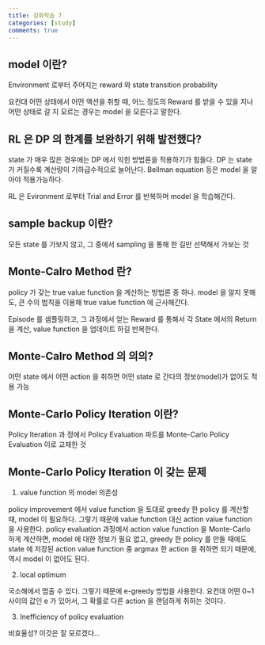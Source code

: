 ```yaml
---
title: 강화학습 7
categories: [study]
comments: true
---
```


## model 이란?

Environment 로부터 주어지는 reward 와 state transition probability

요컨대 어떤 상태에서 어떤 액션을 취할 때, 어느 정도의 Reward 를 받을 수 있을 지나 어떤 상태로 갈 지 모르는 경우는 model 을 모른다고 말한다.


## RL 은 DP 의 한계를 보완하기 위해 발전했다?

state 가 매우 많은 경우에는 DP 에서 익힌 방법론을 적용하기가 힘들다.
DP 는 state 가 커질수록 계산량이 기하급수적으로 늘어난다.
Bellman equation 등은 model 을 알아야 적용가능하다.

RL 은 Evironment 로부터 Trial and Error 를 반복하며 model 을 학습해간다.


## sample backup 이란?

모든 state 를 가보지 않고, 그 중에서 sampling 을 통해 한 길만 선택해서 가보는 것


## Monte-Calro Method 란?

policy 가 갖는 true value function 을 계산하는 방법론 중 하나. model 을 알지 못해도, 큰 수의 법칙을 이용해 true value function 에 근사해간다.

Episode 를 샘플링하고, 그 과정에서 얻는 Reward 를 통해서 각 State 에서의 Return 을 계산, value function 을 업데이트 하길 반복한다.


## Monte-Calro Method 의 의의?

어떤 state 에서 어떤 action 을 취하면 어떤 state 로 간다의 정보(model)가 없어도 적용 가능


## Monte-Carlo Policy Iteration 이란?

Policy Iteration 과 정에서 Policy Evaluation 파트를 Monte-Carlo Policy Evaluation 이로 교체한 것


## Monte-Carlo Policy Iteration 이 갖는 문제

1) value function 의 model 의존성

policy improvement 에서 value function 을 토대로 greedy 한 policy 를 계산할 때, model 이 필요하다. 그렇기 때문에 value function 대신 action value function 을 사용한다. policy evaluation 과정에서 action value function 을 Monte-Carlo 하게 계산하면, model 에 대한 정보가 필요 없고, greedy 한 policy 를 만들 때에도 state 에 저장된 action value function 중 argmax 한 action 을 취하면 되기 때문에, 역시 model 이 없어도 된다.

2) local optimum

국소해에서 멈출 수 있다. 그렇기 때문에 e-greedy 방법을 사용한다. 요컨대 어떤 0~1 사이의 값인 e 가 있어서, 그 확률로 다른 action 을 랜덤하게 취하는 것이다.

3) Inefficiency of policy evaluation

비효율성? 이것은 잘 모르겠다...